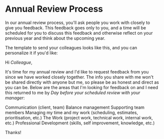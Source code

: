 # Annual Review Process

In our annual review process, you'll ask people you work with closely to give you feedback. This feedback goes only to you, and a time will be scheduled for you to discuss this feedback and otherwise reflect on your previous year and think about the upcoming year.

The template to send your colleagues looks like this, and you can personalize it if you'd like:

Hi *Colleague*,

It's time for my annual review and I'd like to request feedback from you since we have worked closely together. The info you share with me won't be shared directly with anyone but me, so please be as honest and direct as you can be. Below are the areas that I'm looking for feedback on and I need this returned to me by *Day before your scheduled review with your manager*:

Communication (client, team)
Balance management
Supporting team members
Managing my time and my work (scheduling, estimates, prioritisation, etc.)
The Work (project work, technical work, internal work, etc.)
Professional Development (skills, self improvement, knowledge, etc.)

Thanks!
